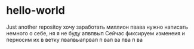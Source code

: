 # hello-world
Just another repositoy
хочу заработать миллион 
пвава
нужно написать немного о себе, ня я не буду 
апвпвып
Сейчас фиксируем изменеия и перносим их в ветку
пвапвыапрвап
п
вап
ва
пва
п
ва
